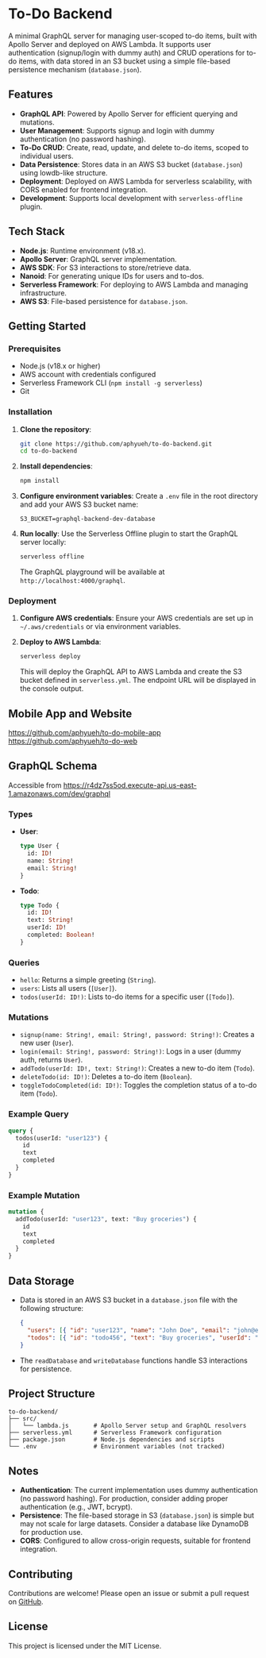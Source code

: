 # To-Do Backend

A minimal GraphQL server for managing user-scoped to-do items, built with Apollo Server and deployed on AWS Lambda. It supports user authentication (signup/login with dummy auth) and CRUD operations for to-do items, with data stored in an S3 bucket using a simple file-based persistence mechanism (`database.json`).

## Features

- **GraphQL API**: Powered by Apollo Server for efficient querying and mutations.
- **User Management**: Supports signup and login with dummy authentication (no password hashing).
- **To-Do CRUD**: Create, read, update, and delete to-do items, scoped to individual users.
- **Data Persistence**: Stores data in an AWS S3 bucket (`database.json`) using lowdb-like structure.
- **Deployment**: Deployed on AWS Lambda for serverless scalability, with CORS enabled for frontend integration.
- **Development**: Supports local development with `serverless-offline` plugin.

## Tech Stack

- **Node.js**: Runtime environment (v18.x).
- **Apollo Server**: GraphQL server implementation.
- **AWS SDK**: For S3 interactions to store/retrieve data.
- **Nanoid**: For generating unique IDs for users and to-dos.
- **Serverless Framework**: For deploying to AWS Lambda and managing infrastructure.
- **AWS S3**: File-based persistence for `database.json`.

## Getting Started

### Prerequisites

- Node.js (v18.x or higher)
- AWS account with credentials configured
- Serverless Framework CLI (`npm install -g serverless`)
- Git

### Installation

1. **Clone the repository**:
   ```bash
   git clone https://github.com/aphyueh/to-do-backend.git
   cd to-do-backend
   ```

2. **Install dependencies**:
   ```bash
   npm install
   ```

3. **Configure environment variables**:
   Create a `.env` file in the root directory and add your AWS S3 bucket name:
   ```env
   S3_BUCKET=graphql-backend-dev-database
   ```

4. **Run locally**:
   Use the Serverless Offline plugin to start the GraphQL server locally:
   ```bash
   serverless offline
   ```
   The GraphQL playground will be available at `http://localhost:4000/graphql`.

### Deployment

1. **Configure AWS credentials**:
   Ensure your AWS credentials are set up in `~/.aws/credentials` or via environment variables.

2. **Deploy to AWS Lambda**:
   ```bash
   serverless deploy
   ```
   This will deploy the GraphQL API to AWS Lambda and create the S3 bucket defined in `serverless.yml`. The endpoint URL will be displayed in the console output.

## Mobile App and Website 
https://github.com/aphyueh/to-do-mobile-app
https://github.com/aphyueh/to-do-web


## GraphQL Schema

Accessible from https://r4dz7ss5od.execute-api.us-east-1.amazonaws.com/dev/graphql 

### Types
- **User**:
  ```graphql
  type User {
    id: ID!
    name: String!
    email: String!
  }
  ```
- **Todo**:
  ```graphql
  type Todo {
    id: ID!
    text: String!
    userId: ID!
    completed: Boolean!
  }
  ```

### Queries
- `hello`: Returns a simple greeting (`String`).
- `users`: Lists all users (`[User]`).
- `todos(userId: ID!)`: Lists to-do items for a specific user (`[Todo]`).

### Mutations
- `signup(name: String!, email: String!, password: String!)`: Creates a new user (`User`).
- `login(email: String!, password: String!)`: Logs in a user (dummy auth, returns `User`).
- `addTodo(userId: ID!, text: String!)`: Creates a new to-do item (`Todo`).
- `deleteTodo(id: ID!)`: Deletes a to-do item (`Boolean`).
- `toggleTodoCompleted(id: ID!)`: Toggles the completion status of a to-do item (`Todo`).

### Example Query
```graphql
query {
  todos(userId: "user123") {
    id
    text
    completed
  }
}
```

### Example Mutation
```graphql
mutation {
  addTodo(userId: "user123", text: "Buy groceries") {
    id
    text
    completed
  }
}
```

## Data Storage

- Data is stored in an AWS S3 bucket in a `database.json` file with the following structure:
  ```json
  {
    "users": [{ "id": "user123", "name": "John Doe", "email": "john@example.com" }],
    "todos": [{ "id": "todo456", "text": "Buy groceries", "userId": "user123", "completed": false }]
  }
  ```
- The `readDatabase` and `writeDatabase` functions handle S3 interactions for persistence.

## Project Structure

```plaintext
to-do-backend/
├── src/
│   └── lambda.js       # Apollo Server setup and GraphQL resolvers
├── serverless.yml      # Serverless Framework configuration
├── package.json        # Node.js dependencies and scripts
└── .env                # Environment variables (not tracked)
```

## Notes

- **Authentication**: The current implementation uses dummy authentication (no password hashing). For production, consider adding proper authentication (e.g., JWT, bcrypt).
- **Persistence**: The file-based storage in S3 (`database.json`) is simple but may not scale for large datasets. Consider a database like DynamoDB for production use.
- **CORS**: Configured to allow cross-origin requests, suitable for frontend integration.

## Contributing

Contributions are welcome! Please open an issue or submit a pull request on [GitHub](https://github.com/aphyueh/to-do-backend).

## License

This project is licensed under the MIT License.